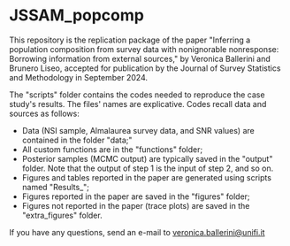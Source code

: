 # JSSAM_popcomp

This repository is the replication package of the paper "Inferring a population composition from survey data with nonignorable nonresponse: Borrowing information from external sources," by Veronica Ballerini and Brunero Liseo, accepted for publication by the Journal of Survey Statistics and Methodology in September 2024.

The "scripts" folder contains the codes needed to reproduce the case study's results. The files' names are explicative. Codes recall data and sources as follows:
- Data (NSI sample, Almalaurea survey data, and SNR values) are contained in the folder "data;"
- All custom functions are in the "functions" folder;
- Posterior samples (MCMC output) are typically saved in the "output" folder. Note that the output of step 1 is the input of step 2, and so on.
- Figures and tables reported in the paper are generated using scripts named "Results_";
- Figures reported in the paper are saved in the "figures" folder;
- Figures not reported in the paper (trace plots) are saved in the "extra_figures" folder.

If you have any questions, send an e-mail to veronica.ballerini@unifi.it
